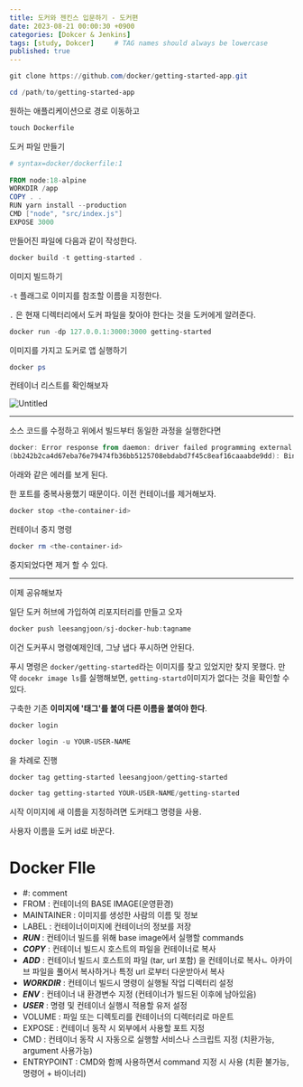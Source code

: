 ```yaml
---
title: 도커와 젠킨스 입문하기 - 도커편
date: 2023-08-21 00:00:30 +0900
categories: [Dokcer & Jenkins]
tags: [study, Dokcer]     # TAG names should always be lowercase
published: true
---
```

```powershell
git clone https://github.com/docker/getting-started-app.git
```

```powershell
cd /path/to/getting-started-app
```

원하는 애플리케이션으로 경로 이동하고 

```powershell
touch Dockerfile
```

도커 파일 만들기

```powershell
# syntax=docker/dockerfile:1
   
FROM node:18-alpine
WORKDIR /app
COPY . .
RUN yarn install --production
CMD ["node", "src/index.js"]
EXPOSE 3000
```

만들어진 파일에 다음과 같이 작성한다. 

```powershell
docker build -t getting-started .
```

이미지 빌드하기

`-t` 플래그로 이미지를 참조할 이름을 지정한다. 

`.` 은 현재 디렉터리에서 도커 파일을 찾아야 한다는 것을 도커에게 알려준다.

```powershell
docker run -dp 127.0.0.1:3000:3000 getting-started
```

이미지를 가지고 도커로 앱 실행하기

```powershell
docker ps
```

컨테이너 리스트를 확인해보자 

![Untitled](https://s3-us-west-2.amazonaws.com/secure.notion-static.com/aebf6fbc-693b-42ce-b12e-017336ac5d27/Untitled.png)

---

소스 코드를 수정하고 위에서 빌드부터 동일한 과정을 실행한다면

```powershell
docker: Error response from daemon: driver failed programming external connectivity on endpoint laughing_burnell 
(bb242b2ca4d67eba76e79474fb36bb5125708ebdabd7f45c8eaf16caaabde9dd): Bind for 127.0.0.1:3000 failed: port is already allocated.
```

아래와 같은 에러를 보게 된다. 

한 포트를 중복사용했기 때문이다. 이전 컨테이너를 제거해보자. 

```powershell
docker stop <the-container-id>
```

컨테이너 중지 명령

```powershell
docker rm <the-container-id>
```

중지되었다면 제거 할 수 있다. 

---

이제 공유해보자 

일단 도커 허브에 가입하여 리포지터리를 만들고 오자 

```powershell
docker push leesangjoon/sj-docker-hub:tagname
```

이건 도커푸시 명령예제인데, 그냥 냅다 푸시하면 안된다. 

푸시 명령은 `docker/getting-started`라는 이미지를 찾고 있었지만 찾지 못했다. 만약 `docekr image ls`를 실행해보면, `getting-startd`이미지가 없다는 것을 확인할 수 있다.

구축한 기존 **이미지에 '태그'를 붙여 다른 이름을 붙여야 한다**.

```powershell
docker login
```

```powershell
docker login -u YOUR-USER-NAME
```

을 차례로 진행

```powershell
docker tag getting-started leesangjoon/getting-started
```

```powershell
docker tag getting-started YOUR-USER-NAME/getting-started
```

시작 이미지에 새 이름을 지정하려면 도커태그 명령을 사용. 

사용자 이름을 도커 id로 바꾼다.


# Docker FIle

- #: comment
- FROM : 컨테이너의 BASE IMAGE(운영환경)
- MAINTAINER : 이미지를 생성한 사람의 이름 및 정보
- LABEL : 컨테이너이미지에 컨테이너의 정보를 저장
- ***RUN*** : 컨테이너 빌드를 위해 base image에서 실행할 commands
- ***COPY*** : 컨테이너 빌드시 호스트의 파일을 컨테이너로 복사
- ***ADD*** : 컨테이너 빌드시 호스트의 파일 (tar, url 포함) 을 컨테이너로 복사ㄴ 아카이브 파일을 풀어서 복사하거나 특정 url 로부터 다운받아서 복사
- ***WORKDIR*** : 컨테이너 빌드시 명령이 실행될 작업 디렉터리 설정
- ***ENV*** : 컨테이너 내 환경변수 지정 (컨테이너가 빌드된 이후에 남아있음)
- ***USER*** : 명령 및 컨테이너 실행시 적용할 유저 설정
- VOLUME : 파일 또는 디렉토리를 컨테이너의 디렉터리로 마운트
- EXPOSE : 컨테이너 동작 시 외부에서 사용할 포트 지정
- CMD : 컨테이너 동작 시 자동으로 실행할 서비스나 스크립트 지정 (치환가능, argument 사용가능)
- ENTRYPOINT : CMD와 함께 사용하면서 command 지정 시 사용 (치환 불가능, 명령어 + 바이너리)